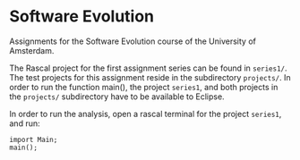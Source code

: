 # Software Evolution

Assignments for the Software Evolution course of the University of Amsterdam.

The Rascal project for the first assignment series can be found in `series1/`. The test projects for this assignment reside in the subdirectory `projects/`. 
In order to run the function main(), the project `series1`, and both projects in the `projects/` subdirectory have to be available to Eclipse.

In order to run the analysis, open a rascal terminal for the project `series1`, and run:

```rascal
import Main;
main();
```
